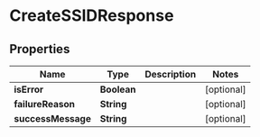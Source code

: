
# CreateSSIDResponse

## Properties
Name | Type | Description | Notes
------------ | ------------- | ------------- | -------------
**isError** | **Boolean** |  |  [optional]
**failureReason** | **String** |  |  [optional]
**successMessage** | **String** |  |  [optional]



